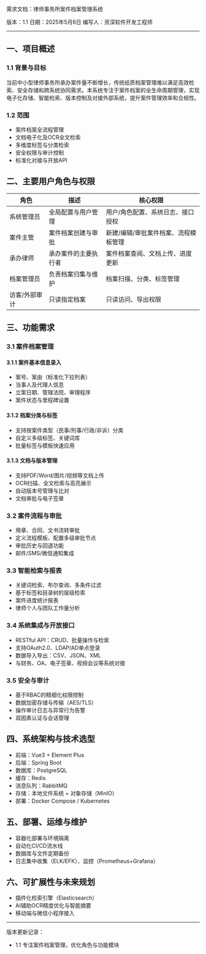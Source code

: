 需求文档：律师事务所案件档案管理系统

版本：1.1
日期：2025年5月6日
编写人：资深软件开发工程师

---

## 一、项目概述

### 1.1 背景与目标

当前中小型律师事务所承办案件量不断增长，传统纸质档案管理难以满足高效检索、安全存储和跨系统协同需求。本系统专注于案件档案的全生命周期管理，实现电子化存储、智能检索、版本控制及对接外部系统，提升案件管理效率和合规性。

### 1.2 范围

* 案件档案全流程管理
* 文档电子化及OCR全文检索
* 多维度标签与分类检索
* 安全权限与审计控制
* 标准化对接与开放API

## 二、主要用户角色与权限

| 角色      | 描述         | 核心权限                |
| ------- | ---------- | ------------------- |
| 系统管理员   | 全局配置与用户管理  | 用户/角色配置、系统日志、接口授权   |
| 案件主管    | 案件档案创建与审批  | 新建/编辑/审批案件档案、流程模板管理 |
| 承办律师    | 承办案件的主要执行者 | 案件档案查阅、文档上传、进度更新    |
| 档案管理员   | 负责档案归集与维护  | 档案扫描、分类、标签管理        |
| 访客/外部审计 | 只读指定档案     | 只读访问、导出权限           |

## 三、功能需求

### 3.1 案件档案管理

#### 3.1.1 案件基本信息录入

* 案号、案由（标准化下拉列表）
* 当事人及代理人信息
* 立案日期、管辖法院、审理程序
* 案件状态与里程碑设置

#### 3.1.2 档案分类与标签

* 支持按案件类型（民事/刑事/行政/非诉）分类
* 自定义多级标签、关键词库
* 批量标签与模板快速应用

#### 3.1.3 文档与版本管理

* 支持PDF/Word/图片/视频等文档上传
* OCR扫描、全文检索与高亮展示
* 自动版本号管理与比对
* 文档审批与电子签章

### 3.2 案件流程与审批

* 用章、合同、文书流转审批
* 定义流程模板、配置多级审批节点
* 审批历史与回退功能
* 邮件/SMS/微信通知集成

### 3.3 智能检索与报表

* 关键词检索、布尔查询、多条件过滤
* 基于标签和目录树的层级检索
* 案件进度统计报表
* 律师个人与团队工作量分析

### 3.4 系统集成与开放接口

* RESTful API：CRUD、批量操作与检索
* 支持OAuth2.0、LDAP/AD单点登录
* 数据导入导出：CSV、JSON、XML
* 与财务、OA、电子签章、视频会议等系统对接

### 3.5 安全与审计

* 基于RBAC的精细化权限控制
* 数据加密存储与传输（AES/TLS）
* 操作审计日志与异常行为告警
* 双因素认证与会话管理

## 四、系统架构与技术选型

* 前端：Vue3 + Element Plus
* 后端：Spring Boot
* 数据库：PostgreSQL
* 缓存：Redis
* 消息队列：RabbitMQ
* 存储：本地文件系统 + 对象存储（MinIO）
* 部署：Docker Compose / Kubernetes

## 五、部署、运维与维护

* 容器化部署与环境隔离
* 自动化CI/CD流水线
* 数据库与文件定期备份
* 日志集中收集（ELK/EFK）、监控（Prometheus+Grafana）

## 六、可扩展性与未来规划

* 插件化检索引擎（Elasticsearch）
* AI辅助OCR精度优化与智能摘要
* 移动端与微信小程序接入

---

版本更新记录：

* 1.1 专注案件档案管理，优化角色与功能模块
